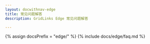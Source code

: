 ```yaml
---
layout: docwithnav-edge
title: 常见问题解答
description: GridLinks Edge 常见问题解答

---
```

{% assign docsPrefix = "edge/" %}
{% include docs/edge/faq.md %}